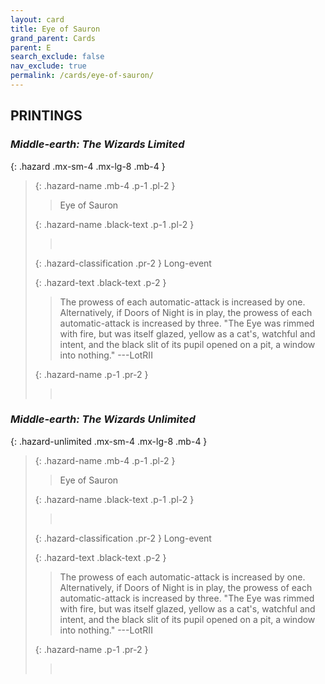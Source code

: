 ```yaml
---
layout: card
title: Eye of Sauron
grand_parent: Cards
parent: E
search_exclude: false
nav_exclude: true
permalink: /cards/eye-of-sauron/
---
```


## PRINTINGS


### _Middle-earth: The Wizards Limited_

{: .hazard .mx-sm-4 .mx-lg-8 .mb-4 }
> {: .hazard-name .mb-4 .p-1 .pl-2 }
> > <div class="hazard-mp"></div>
> > <div class="card-name">Eye of Sauron</div>
>
> {: .hazard-name .black-text .p-1 .pl-2 }
> > &nbsp;
>
> {: .hazard-classification .pr-2 }
> Long-event
>
> {: .hazard-text .black-text .p-2 }
> > The prowess of each automatic-attack is increased by one. Alternatively, if Doors of Night is in play, the prowess of each automatic-attack is increased by three.  "The Eye was rimmed with fire, but was itself glazed, yellow as a cat's, watchful and intent, and the black slit of its pupil opened on a pit, a window into nothing." ---LotRII 
>
> {: .hazard-name .p-1 .pr-2 }
> > <div class="card-shield"></div>
> > <div class="card-corruption">&nbsp;</div>

### _Middle-earth: The Wizards Unlimited_

{: .hazard-unlimited .mx-sm-4 .mx-lg-8 .mb-4 }
> {: .hazard-name .mb-4 .p-1 .pl-2 }
> > <div class="hazard-mp"></div>
> > <div class="card-name">Eye of Sauron</div>
>
> {: .hazard-name .black-text .p-1 .pl-2 }
> > &nbsp;
>
> {: .hazard-classification .pr-2 }
> Long-event
>
> {: .hazard-text .black-text .p-2 }
> > The prowess of each automatic-attack is increased by one. Alternatively, if Doors of Night is in play, the prowess of each automatic-attack is increased by three.  "The Eye was rimmed with fire, but was itself glazed, yellow as a cat's, watchful and intent, and the black slit of its pupil opened on a pit, a window into nothing." ---LotRII 
>
> {: .hazard-name .p-1 .pr-2 }
> > <div class="card-shield"></div>
> > <div class="card-corruption-white">&nbsp;</div>
